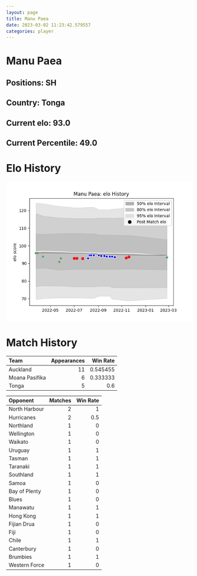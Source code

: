 ```yaml
---  
layout: page  
title: Manu Paea  
date: 2023-03-02 11:23:42.579557  
categories: player  
---
```

# Manu Paea

## Positions: SH

## Country: Tonga

## Current elo: 93.0

## Current Percentile: 49.0

# Elo History


![elo history](history_ManuPaea.png)
# Match History


| Team           |   Appearances |   Win Rate |
|:---------------|--------------:|-----------:|
| Auckland       |            11 |   0.545455 |
| Moana Pasifika |             6 |   0.333333 |
| Tonga          |             5 |   0.6      |

| Opponent      |   Matches |   Win Rate |
|:--------------|----------:|-----------:|
| North Harbour |         2 |        1   |
| Hurricanes    |         2 |        0.5 |
| Northland     |         1 |        0   |
| Wellington    |         1 |        0   |
| Waikato       |         1 |        0   |
| Uruguay       |         1 |        1   |
| Tasman        |         1 |        1   |
| Taranaki      |         1 |        1   |
| Southland     |         1 |        1   |
| Samoa         |         1 |        0   |
| Bay of Plenty |         1 |        0   |
| Blues         |         1 |        0   |
| Manawatu      |         1 |        1   |
| Hong Kong     |         1 |        1   |
| Fijian Drua   |         1 |        0   |
| Fiji          |         1 |        0   |
| Chile         |         1 |        1   |
| Canterbury    |         1 |        0   |
| Brumbies      |         1 |        1   |
| Western Force |         1 |        0   |